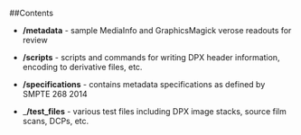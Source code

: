 ##Contents 

- __/metadata__ - sample MediaInfo and GraphicsMagick verose readouts for review

- __/scripts__ - scripts and commands for writing DPX header information, encoding to derivative files, etc.

- __/specifications__ - contains metadata specifications as defined by SMPTE 268 2014

- ___/test_files__ - various test files including DPX image stacks, source film scans, DCPs, etc.
